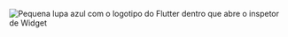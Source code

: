 ![Pequena lupa azul com o logotipo do Flutter dentro que abre o inspetor de Widget](/assets/images/docs/testing/debugging/vscode-ui/icons/inspector.png)
